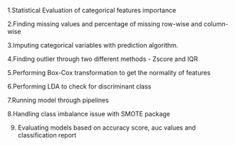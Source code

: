 1.Statistical Evaluation of categorical features importance 

2.Finding missing values and percentage of missing row-wise and column-wise 

3.Imputing categorical variables with prediction algorithm. 

4.Finding outlier through two different methods - Zscore and IQR 

5.Performing Box-Cox transformation to get the normality of features 

6.Performing LDA to check for discriminant class 

7.Running model through pipelines 

8.Handling class imbalance issue with SMOTE package 

9. Evaluating models based on accuracy score, auc values and classification report 

